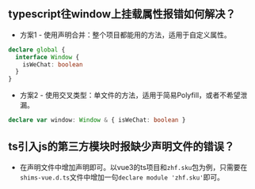 ## typescript往window上挂载属性报错如何解决？
* 方案1 - 使用声明合并：整个项目都能用的方法，适用于自定义属性。
```typescript
declare global {
  interface Window {
    isWeChat: boolean
  }
}
```
* 方案2 - 使用交叉类型：单文件的方法，适用于简易Polyfill，或者不希望泄漏。
```typescript
declare var window: Window & { isWeChat: boolean }
```

## ts引入js的第三方模块时报缺少声明文件的错误？
* 在声明文件中增加声明即可。以vue3的ts项目和`zhf.sku`包为例，只需要在`shims-vue.d.ts`文件中增加一句`declare module 'zhf.sku'`即可。

